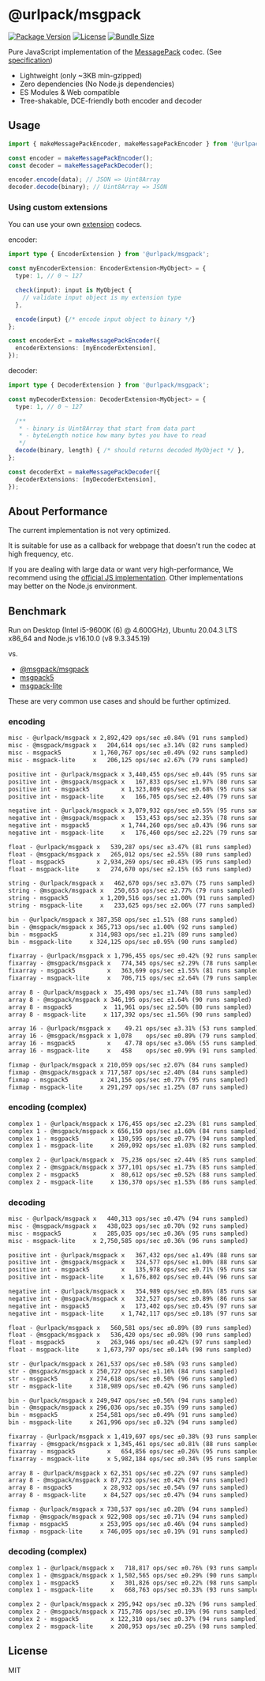 # @urlpack/msgpack

[![Package Version](https://img.shields.io/npm/v/@urlpack/msgpack)](https://npm.im/@urlpack/msgpack)
[![License](https://img.shields.io/npm/l/@urlpack/msgpack)](#License)
[![Bundle Size](https://img.shields.io/bundlephobia/minzip/@urlpack/msgpack)](https://bundlephobia.com/package/@urlpack/msgpack)

Pure JavaScript implementation of the [MessagePack](https://msgpack.org/) codec. (See [specification](https://github.com/msgpack/msgpack/blob/master/spec.md))

- Lightweight (only ~3KB min-gzipped)
- Zero dependencies (No Node.js dependencies)
- ES Modules & Web compatible
- Tree-shakable, DCE-friendly both encoder and decoder

## Usage

```ts
import { makeMessagePackEncoder, makeMessagePackEncoder } from '@urlpack/msgpack';

const encoder = makeMessagePackEncoder();
const decoder = makeMessagePackDecoder();

encoder.encode(data); // JSON => Uint8Array
decoder.decode(binary); // Uint8Array => JSON
```

### Using custom extensions

You can use your own [extension](https://github.com/msgpack/msgpack/blob/master/spec.md#extension-types) codecs.

encoder:
```ts
import type { EncoderExtension } from '@urlpack/msgpack';

const myEncoderExtension: EncoderExtension<MyObject> = {
  type: 1, // 0 ~ 127

  check(input): input is MyObject {
    // validate input object is my extension type
  },

  encode(input) {/* encode input object to binary */}
};

const encoderExt = makeMessagePackEncoder({
  encoderExtensions: [myEncoderExtension],
});
```

decoder:
```ts
import type { DecoderExtension } from '@urlpack/msgpack';

const myDecoderExtension: DecoderExtension<MyObject> = {
  type: 1, // 0 ~ 127

  /**
   * - binary is Uint8Array that start from data part
   * - byteLength notice how many bytes you have to read
   */
  decode(binary, length) { /* should returns decoded MyObject */ },
};

const decoderExt = makeMessagePackDecoder({
  decoderExtensions: [myDecoderExtension],
});
```

## About Performance

The current implementation is not very optimized.

It is suitable for use as a callback for webpage that doesn't run the codec at high frequency, etc.

If you are dealing with large data or want very high-performance, We recommend using the [official JS implementation](https://github.com/msgpack/msgpack-javascript). Other implementations may better on the Node.js environment.

## Benchmark

Run on Desktop (Intel i5-9600K (6) @ 4.600GHz), Ubuntu 20.04.3 LTS x86_64 and Node.js v16.10.0 (v8 9.3.345.19)

vs.
- [@msgpack/msgpack](https://github.com/msgpack/msgpack-javascript)
- [msgpack5](https://github.com/mcollina/msgpack5)
- [msgpack-lite](https://github.com/kawanet/msgpack-lite)

These are very common use cases and should be further optimized.

### encoding

```txt
misc - @urlpack/msgpack x 2,892,429 ops/sec ±0.84% (91 runs sampled)
misc - @msgpack/msgpack x   204,614 ops/sec ±3.14% (82 runs sampled)
misc - msgpack5         x 1,760,767 ops/sec ±0.49% (92 runs sampled)
misc - msgpack-lite     x   206,125 ops/sec ±2.67% (79 runs sampled)

positive int - @urlpack/msgpack x 3,440,455 ops/sec ±0.44% (95 runs sampled)
positive int - @msgpack/msgpack x   167,833 ops/sec ±1.97% (80 runs sampled)
positive int - msgpack5         x 1,323,809 ops/sec ±0.68% (95 runs sampled)
positive int - msgpack-lite     x   166,705 ops/sec ±2.40% (79 runs sampled)

negative int - @urlpack/msgpack x 3,079,932 ops/sec ±0.55% (95 runs sampled)
negative int - @msgpack/msgpack x   153,453 ops/sec ±2.35% (78 runs sampled)
negative int - msgpack5         x 1,744,260 ops/sec ±0.43% (96 runs sampled)
negative int - msgpack-lite     x   176,460 ops/sec ±2.22% (79 runs sampled)

float - @urlpack/msgpack x   539,287 ops/sec ±3.47% (81 runs sampled)
float - @msgpack/msgpack x   265,012 ops/sec ±2.55% (80 runs sampled)
float - msgpack5         x 2,934,269 ops/sec ±0.43% (95 runs sampled)
float - msgpack-lite     x   274,670 ops/sec ±2.15% (63 runs sampled)

string - @urlpack/msgpack x   462,670 ops/sec ±3.07% (75 runs sampled)
string - @msgpack/msgpack x   250,653 ops/sec ±2.77% (79 runs sampled)
string - msgpack5         x 1,209,516 ops/sec ±1.00% (91 runs sampled)
string - msgpack-lite     x   233,625 ops/sec ±2.06% (77 runs sampled)

bin - @urlpack/msgpack x 387,358 ops/sec ±1.51% (88 runs sampled)
bin - @msgpack/msgpack x 365,713 ops/sec ±1.00% (92 runs sampled)
bin - msgpack5         x 314,983 ops/sec ±1.21% (89 runs sampled)
bin - msgpack-lite     x 324,125 ops/sec ±0.95% (90 runs sampled)

fixarray - @urlpack/msgpack x 1,796,455 ops/sec ±0.42% (92 runs sampled)
fixarray - @msgpack/msgpack x   774,345 ops/sec ±2.29% (78 runs sampled)
fixarray - msgpack5         x   363,699 ops/sec ±1.55% (81 runs sampled)
fixarray - msgpack-lite     x   706,715 ops/sec ±2.64% (79 runs sampled)

array 8 - @urlpack/msgpack x  35,498 ops/sec ±1.74% (88 runs sampled)
array 8 - @msgpack/msgpack x 346,195 ops/sec ±1.64% (90 runs sampled)
array 8 - msgpack5         x  11,961 ops/sec ±2.50% (80 runs sampled)
array 8 - msgpack-lite     x 117,392 ops/sec ±1.56% (90 runs sampled)

array 16 - @urlpack/msgpack x    49.21 ops/sec ±3.31% (53 runs sampled)
array 16 - @msgpack/msgpack x 1,078    ops/sec ±0.89% (79 runs sampled)
array 16 - msgpack5         x    47.78 ops/sec ±3.06% (55 runs sampled)
array 16 - msgpack-lite     x   458    ops/sec ±0.99% (91 runs sampled)

fixmap - @urlpack/msgpack x 210,059 ops/sec ±2.07% (84 runs sampled)
fixmap - @msgpack/msgpack x 717,587 ops/sec ±2.40% (84 runs sampled)
fixmap - msgpack5         x 241,156 ops/sec ±0.77% (95 runs sampled)
fixmap - msgpack-lite     x 291,297 ops/sec ±1.25% (87 runs sampled)
```

### encoding (complex)

```txt
complex 1 - @urlpack/msgpack x 176,455 ops/sec ±2.23% (81 runs sampled)
complex 1 - @msgpack/msgpack x 656,150 ops/sec ±1.60% (84 runs sampled)
complex 1 - msgpack5         x 130,595 ops/sec ±0.77% (94 runs sampled)
complex 1 - msgpack-lite     x 269,092 ops/sec ±1.03% (82 runs sampled)

complex 2 - @urlpack/msgpack x  75,236 ops/sec ±2.44% (85 runs sampled)
complex 2 - @msgpack/msgpack x 377,101 ops/sec ±1.73% (85 runs sampled)
complex 2 - msgpack5         x  80,612 ops/sec ±0.52% (88 runs sampled)
complex 2 - msgpack-lite     x 136,370 ops/sec ±1.53% (86 runs sampled)
```

### decoding

```txt
misc - @urlpack/msgpack x   440,313 ops/sec ±0.47% (94 runs sampled)
misc - @msgpack/msgpack x   438,023 ops/sec ±0.70% (92 runs sampled)
misc - msgpack5         x   285,035 ops/sec ±0.36% (95 runs sampled)
misc - msgpack-lite     x 2,750,585 ops/sec ±0.36% (96 runs sampled)

positive int - @urlpack/msgpack x   367,432 ops/sec ±1.49% (88 runs sampled)
positive int - @msgpack/msgpack x   324,577 ops/sec ±1.00% (88 runs sampled)
positive int - msgpack5         x   135,978 ops/sec ±0.71% (95 runs sampled)
positive int - msgpack-lite     x 1,676,802 ops/sec ±0.44% (96 runs sampled)

negative int - @urlpack/msgpack x   354,989 ops/sec ±0.86% (85 runs sampled)
negative int - @msgpack/msgpack x   322,527 ops/sec ±0.89% (86 runs sampled)
negative int - msgpack5         x   173,402 ops/sec ±0.45% (97 runs sampled)
negative int - msgpack-lite     x 1,742,117 ops/sec ±0.18% (97 runs sampled)

float - @urlpack/msgpack x   560,581 ops/sec ±0.89% (89 runs sampled)
float - @msgpack/msgpack x   536,420 ops/sec ±0.98% (90 runs sampled)
float - msgpack5         x   263,946 ops/sec ±0.42% (97 runs sampled)
float - msgpack-lite     x 1,673,797 ops/sec ±0.14% (98 runs sampled)

str - @urlpack/msgpack x 261,537 ops/sec ±0.58% (93 runs sampled)
str - @msgpack/msgpack x 250,727 ops/sec ±1.16% (84 runs sampled)
str - msgpack5         x 274,618 ops/sec ±0.50% (96 runs sampled)
str - msgpack-lite     x 318,989 ops/sec ±0.42% (96 runs sampled)

bin - @urlpack/msgpack x 249,947 ops/sec ±0.56% (94 runs sampled)
bin - @msgpack/msgpack x 296,036 ops/sec ±0.35% (99 runs sampled)
bin - msgpack5         x 254,581 ops/sec ±0.49% (91 runs sampled)
bin - msgpack-lite     x 261,996 ops/sec ±0.32% (94 runs sampled)

fixarray - @urlpack/msgpack x 1,419,697 ops/sec ±0.38% (93 runs sampled)
fixarray - @msgpack/msgpack x 1,345,461 ops/sec ±0.81% (88 runs sampled)
fixarray - msgpack5         x   654,856 ops/sec ±0.26% (95 runs sampled)
fixarray - msgpack-lite     x 5,982,184 ops/sec ±0.34% (95 runs sampled)

array 8 - @urlpack/msgpack x 62,351 ops/sec ±0.22% (97 runs sampled)
array 8 - @msgpack/msgpack x 87,723 ops/sec ±0.42% (94 runs sampled)
array 8 - msgpack5         x 28,932 ops/sec ±0.54% (97 runs sampled)
array 8 - msgpack-lite     x 84,527 ops/sec ±0.47% (94 runs sampled)

fixmap - @urlpack/msgpack x 738,537 ops/sec ±0.28% (94 runs sampled)
fixmap - @msgpack/msgpack x 922,908 ops/sec ±0.71% (94 runs sampled)
fixmap - msgpack5         x 253,995 ops/sec ±0.46% (94 runs sampled)
fixmap - msgpack-lite     x 746,095 ops/sec ±0.19% (91 runs sampled)
```

### decoding (complex)

```txt
complex 1 - @urlpack/msgpack x   718,817 ops/sec ±0.76% (93 runs sampled)
complex 1 - @msgpack/msgpack x 1,502,565 ops/sec ±0.29% (90 runs sampled)
complex 1 - msgpack5         x   301,826 ops/sec ±0.22% (98 runs sampled)
complex 1 - msgpack-lite     x   668,763 ops/sec ±0.33% (93 runs sampled)

complex 2 - @urlpack/msgpack x 295,942 ops/sec ±0.32% (96 runs sampled)
complex 2 - @msgpack/msgpack x 715,786 ops/sec ±0.19% (96 runs sampled)
complex 2 - msgpack5         x 122,310 ops/sec ±0.37% (94 runs sampled)
complex 2 - msgpack-lite     x 208,953 ops/sec ±0.25% (98 runs sampled)
```

## License

MIT
